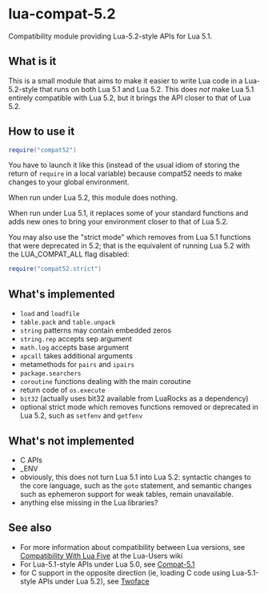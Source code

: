 lua-compat-5.2
==============

Compatibility module providing Lua-5.2-style APIs for Lua 5.1.

What is it
----------

This is a small module that aims to make it easier to write Lua code
in a Lua-5.2-style that runs on both Lua 5.1 and Lua 5.2. This does *not*
make Lua 5.1 entirely compatible with Lua 5.2, but it brings the API
closer to that of Lua 5.2.

How to use it
-------------

```lua
require("compat52")
```

You have to launch it like this (instead of the usual idiom of storing
the return of `require` in a local variable) because compat52 needs to
make changes to your global environment.

When run under Lua 5.2, this module does nothing.

When run under Lua 5.1, it replaces some of your standard functions and
adds new ones to bring your environment closer to that of Lua 5.2.

You may also use the "strict mode" which removes from Lua 5.1 functions
that were deprecated in 5.2; that is the equivalent of running Lua 5.2
with the LUA_COMPAT_ALL flag disabled:

```lua
require("compat52.strict")
```

What's implemented
------------------

* `load` and `loadfile`
* `table.pack` and `table.unpack`
* `string` patterns may contain embedded zeros
* `string.rep` accepts sep argument
* `math.log` accepts base argument
* `xpcall` takes additional arguments
* metamethods for `pairs` and `ipairs`
* `package.searchers`
* `coroutine` functions dealing with the main coroutine 
* return code of `os.execute`
* `bit32` (actually uses bit32 available from LuaRocks as a dependency)
* optional strict mode which removes functions removed or deprecated in
  Lua 5.2, such as `setfenv` and `getfenv`

What's not implemented
----------------------

* C APIs
* _ENV
* obviously, this does not turn Lua 5.1 into Lua 5.2: syntactic changes
  to the core language, such as the `goto`   statement, and semantic
  changes such as ephemeron support for weak tables, remain unavailable.
* anything else missing in the Lua libraries?

See also
--------

* For more information about compatibility between Lua versions, see
[Compatibility With Lua
Five](http://lua-users.org/wiki/CompatibilityWithLuaFive) at the Lua-Users
wiki
* For Lua-5.1-style APIs under Lua 5.0, see
[Compat-5.1](http://keplerproject.org/compat/)
* for C support in the opposite direction (ie, loading C code using
Lua-5.1-style APIs under Lua 5.2), see
[Twoface](http://corsix.github.io/twoface/)

